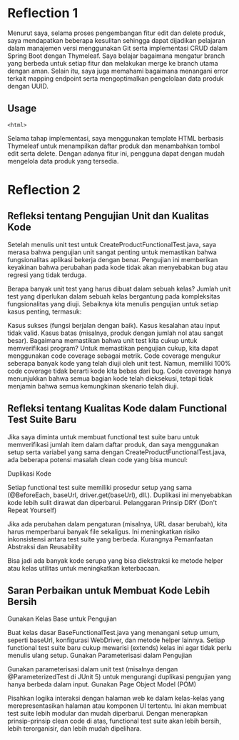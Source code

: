 # Reflection 1

Menurut saya, selama proses pengembangan fitur edit dan delete produk, saya mendapatkan beberapa kesulitan sehingga dapat dijadikan pelajaran dalam manajemen versi menggunakan Git serta implementasi CRUD dalam Spring Boot dengan Thymeleaf. Saya belajar bagaimana mengatur branch yang berbeda untuk setiap fitur dan melakukan merge ke branch utama dengan aman. Selain itu, saya juga memahami bagaimana menangani error terkait mapping endpoint serta mengoptimalkan pengelolaan data produk dengan UUID.

## Usage

```xhtml
<html>
```

Selama tahap implementasi, saya menggunakan template HTML berbasis Thymeleaf untuk menampilkan daftar produk dan menambahkan tombol edit serta delete. Dengan adanya fitur ini, pengguna dapat dengan mudah mengelola data produk yang tersedia.


# Reflection 2

## Refleksi tentang Pengujian Unit dan Kualitas Kode
Setelah menulis unit test untuk CreateProductFunctionalTest.java, saya merasa bahwa pengujian unit sangat penting untuk memastikan bahwa fungsionalitas aplikasi bekerja dengan benar. Pengujian ini memberikan keyakinan bahwa perubahan pada kode tidak akan menyebabkan bug atau regresi yang tidak terduga.

Berapa banyak unit test yang harus dibuat dalam sebuah kelas?
Jumlah unit test yang diperlukan dalam sebuah kelas bergantung pada kompleksitas fungsionalitas yang diuji. Sebaiknya kita menulis pengujian untuk setiap kasus penting, termasuk:

Kasus sukses (fungsi berjalan dengan baik).
Kasus kesalahan atau input tidak valid.
Kasus batas (misalnya, produk dengan jumlah nol atau sangat besar).
Bagaimana memastikan bahwa unit test kita cukup untuk memverifikasi program?
Untuk memastikan pengujian cukup, kita dapat menggunakan code coverage sebagai metrik. Code coverage mengukur seberapa banyak kode yang telah diuji oleh unit test. Namun, memiliki 100% code coverage tidak berarti kode kita bebas dari bug. Code coverage hanya menunjukkan bahwa semua bagian kode telah dieksekusi, tetapi tidak menjamin bahwa semua kemungkinan skenario telah diuji.

## Refleksi tentang Kualitas Kode dalam Functional Test Suite Baru
Jika saya diminta untuk membuat functional test suite baru untuk memverifikasi jumlah item dalam daftar produk, dan saya menggunakan setup serta variabel yang sama dengan CreateProductFunctionalTest.java, ada beberapa potensi masalah clean code yang bisa muncul:

Duplikasi Kode

Setiap functional test suite memiliki prosedur setup yang sama (@BeforeEach, baseUrl, driver.get(baseUrl), dll.).
Duplikasi ini menyebabkan kode lebih sulit dirawat dan diperbarui.
Pelanggaran Prinsip DRY (Don't Repeat Yourself)

Jika ada perubahan dalam pengaturan (misalnya, URL dasar berubah), kita harus memperbarui banyak file sekaligus.
Ini meningkatkan risiko inkonsistensi antara test suite yang berbeda.
Kurangnya Pemanfaatan Abstraksi dan Reusability

Bisa jadi ada banyak kode serupa yang bisa diekstraksi ke metode helper atau kelas utilitas untuk meningkatkan keterbacaan.

## Saran Perbaikan untuk Membuat Kode Lebih Bersih
Gunakan Kelas Base untuk Pengujian

Buat kelas dasar BaseFunctionalTest.java yang menangani setup umum, seperti baseUrl, konfigurasi WebDriver, dan metode helper lainnya.
Setiap functional test suite baru cukup mewarisi (extends) kelas ini agar tidak perlu menulis ulang setup.
Gunakan Parameterisasi dalam Pengujian

Gunakan parameterisasi dalam unit test (misalnya dengan @ParameterizedTest di JUnit 5) untuk mengurangi duplikasi pengujian yang hanya berbeda dalam input.
Gunakan Page Object Model (POM)

Pisahkan logika interaksi dengan halaman web ke dalam kelas-kelas yang merepresentasikan halaman atau komponen UI tertentu.
Ini akan membuat test suite lebih modular dan mudah diperbarui.
Dengan menerapkan prinsip-prinsip clean code di atas, functional test suite akan lebih bersih, lebih terorganisir, dan lebih mudah dipelihara.